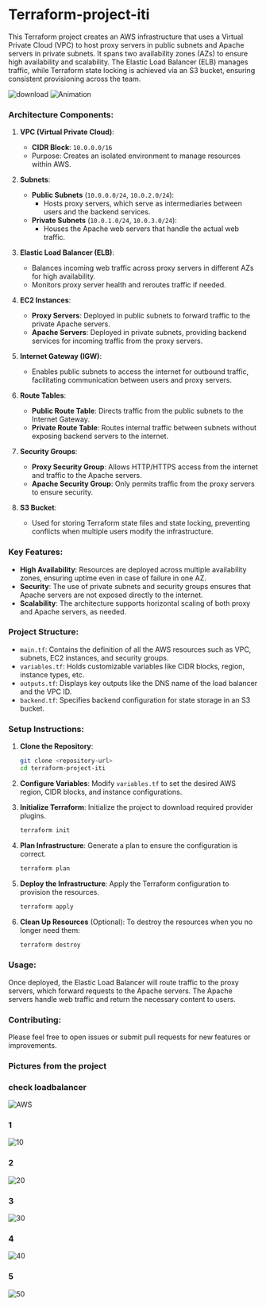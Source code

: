 # Terraform-project-iti

This Terraform project creates an AWS infrastructure that uses a Virtual Private Cloud (VPC) to host proxy servers in public subnets and Apache servers in private subnets. It spans two availability zones (AZs) to ensure high availability and scalability. The Elastic Load Balancer (ELB) manages traffic, while Terraform state locking is achieved via an S3 bucket, ensuring consistent provisioning across the team.

![download](https://github.com/user-attachments/assets/8ab1b0a8-b204-41f0-a7f8-79579030af91)
![Animation](https://github.com/user-attachments/assets/76e9297b-68b7-415c-8a76-236bd2d1ebc9)

### **Architecture Components:**

1. **VPC (Virtual Private Cloud)**:
   - **CIDR Block**: `10.0.0.0/16`
   - Purpose: Creates an isolated environment to manage resources within AWS.

2. **Subnets**:
   - **Public Subnets** (`10.0.0.0/24`, `10.0.2.0/24`):
     - Hosts proxy servers, which serve as intermediaries between users and the backend services.
   - **Private Subnets** (`10.0.1.0/24`, `10.0.3.0/24`):
     - Houses the Apache web servers that handle the actual web traffic.

3. **Elastic Load Balancer (ELB)**:
   - Balances incoming web traffic across proxy servers in different AZs for high availability.
   - Monitors proxy server health and reroutes traffic if needed.

4. **EC2 Instances**:
   - **Proxy Servers**: Deployed in public subnets to forward traffic to the private Apache servers.
   - **Apache Servers**: Deployed in private subnets, providing backend services for incoming traffic from the proxy servers.

5. **Internet Gateway (IGW)**:
   - Enables public subnets to access the internet for outbound traffic, facilitating communication between users and proxy servers.

6. **Route Tables**:
   - **Public Route Table**: Directs traffic from the public subnets to the Internet Gateway.
   - **Private Route Table**: Routes internal traffic between subnets without exposing backend servers to the internet.

7. **Security Groups**:
   - **Proxy Security Group**: Allows HTTP/HTTPS access from the internet and traffic to the Apache servers.
   - **Apache Security Group**: Only permits traffic from the proxy servers to ensure security.

8. **S3 Bucket**:
   - Used for storing Terraform state files and state locking, preventing conflicts when multiple users modify the infrastructure.

### **Key Features**:
- **High Availability**: Resources are deployed across multiple availability zones, ensuring uptime even in case of failure in one AZ.
- **Security**: The use of private subnets and security groups ensures that Apache servers are not exposed directly to the internet.
- **Scalability**: The architecture supports horizontal scaling of both proxy and Apache servers, as needed.

### **Project Structure**:
- `main.tf`: Contains the definition of all the AWS resources such as VPC, subnets, EC2 instances, and security groups.
- `variables.tf`: Holds customizable variables like CIDR blocks, region, instance types, etc.
- `outputs.tf`: Displays key outputs like the DNS name of the load balancer and the VPC ID.
- `backend.tf`: Specifies backend configuration for state storage in an S3 bucket.

### **Setup Instructions**:

1. **Clone the Repository**:
   ```bash
   git clone <repository-url>
   cd terraform-project-iti
   ```

2. **Configure Variables**:
   Modify `variables.tf` to set the desired AWS region, CIDR blocks, and instance configurations.

3. **Initialize Terraform**:
   Initialize the project to download required provider plugins.
   ```bash
   terraform init
   ```

4. **Plan Infrastructure**:
   Generate a plan to ensure the configuration is correct.
   ```bash
   terraform plan
   ```

5. **Deploy the Infrastructure**:
   Apply the Terraform configuration to provision the resources.
   ```bash
   terraform apply
   ```

6. **Clean Up Resources** (Optional):
   To destroy the resources when you no longer need them:
   ```bash
   terraform destroy
   ```

### **Usage**:
Once deployed, the Elastic Load Balancer will route traffic to the proxy servers, which forward requests to the Apache servers. The Apache servers handle web traffic and return the necessary content to users.

### **Contributing**:
Please feel free to open issues or submit pull requests for new features or improvements.

### Pictures from the project
### check loadbalancer
![AWS](https://github.com/user-attachments/assets/4697385b-2403-423f-ae8b-a38de832f8d5)

### 1
![10](https://github.com/user-attachments/assets/f0b1ba41-bb4d-4926-84bd-ee07e1ce67ce)

### 2
![20](https://github.com/user-attachments/assets/7f37cd1a-7d79-4fa9-b8d3-9dbd6d1fb2c8)

### 3
![30](https://github.com/user-attachments/assets/26defb7e-0397-4b23-80d3-659fd42349ab)

### 4
![40](https://github.com/user-attachments/assets/3202937d-7009-45cc-96db-53ed88e57537)

### 5
![50](https://github.com/user-attachments/assets/090cf712-f2e1-4163-8586-dab9faa9f27b)


